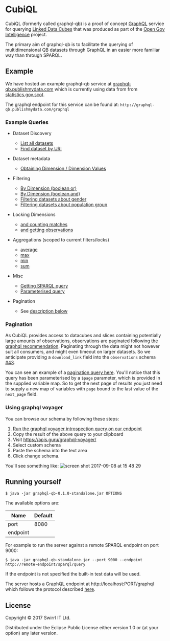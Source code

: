 # CubiQL

CubiQL (formerly called graphql-qb) is a proof of concept [GraphQL](http://graphql.org/) service for querying [Linked Data Cubes](https://www.w3.org/TR/vocab-data-cube/) that was produced as part of the [Open Gov Intelligence](http://www.opengovintelligence.eu/) project.

The primary aim of graphql-qb is to facilitate the querying of
multidimensional QB datasets through GraphQL in an easier more familiar
way than through SPARQL.

## Example

We have hosted an example graphql-qb service
at
[graphql-qb.publishmydata.com](http://graphql-qb.publishmydata.com/)
which is currently using data from 
from [statistics.gov.scot](http://statistics.gov.scot/).

The graphql endpoint for this service can be found at: `http://graphql-qb.publishmydata.com/graphql`

### Example Queries

- Dataset Discovery
  - [List all datasets](http://graphql-qb.publishmydata.com/index.html?query=%7B%0A%20%20datasets%20%7B%0A%20%20%20%20uri%0A%20%20%20%20title%0A%20%20%20%20description%0A%20%20%7D%20%0A%7D)
  - [Find dataset by URI](http://graphql-qb.publishmydata.com/index.html?query=%7B%0A%20%20datasets(uri%3A"http%3A%2F%2Fstatistics.gov.scot%2Fdata%2Fearnings")%20%7B%0A%20%20%20%20description%0A%20%20%20%20schema%0A%20%20%20%20title%0A%20%20%20%20uri%0A%20%20%7D%0A%7D)
- Dataset metadata
  - [Obtaining Dimension / Dimension Values](http://graphql-qb.publishmydata.com/index.html?query=%7B%0A%0A%20%20dataset_earnings%20%7B%0A%20%20%20%20title%0A%20%20%20%20description%0A%20%20%20%20dimensions%20%7B%0A%20%20%20%20%20%20uri%0A%20%20%20%20%20%20values%20%7B%0A%20%20%20%20%20%20%20%20label%0A%20%20%20%20%20%20%20%20uri%0A%20%20%20%20%20%20%7D%0A%20%20%20%20%7D%0A%20%20%7D%0A%7D)
- Filtering
  - [By Dimension (boolean or)](http://graphql-qb.publishmydata.com/index.html?query={%0A%20datasets(dimensions%3A%20{or%3A%20[%22http%3A%2F%2Fstatistics.gov.scot%2Fdef%2Fdimension%2Fgender%22%2C%20%0A%20%22http%3A%2F%2Fstatistics.gov.scot%2Fdef%2Fdimension%2FpopulationGroup%22]})%20{%0A%20title%0A%20description%0A%20uri%0A%20}%0A}%0A)
  - [By Dimension (boolean and)](http://graphql-qb.publishmydata.com/index.html?query=%7B%0A%20datasets(dimensions%3A%7Band%3A%5B%22http%3A%2F%2Fstatistics.gov.scot%2Fdef%2Fdimension%2Fgender%22%20%22http%3A%2F%2Fstatistics.gov.scot%2Fdef%2Fdimension%2Fage%22%5D%7D)%20%7B%0A%20%20uri%0A%20%20title%0A%20%20description%0A%20%7D%0A%7D%0A)
  - [Filtering datasets about gender](http://graphql-qb.publishmydata.com/index.html?query=%7B%0A%20%20datasets(dimensions%3A%7Band%3A%5B%22http%3A%2F%2Fstatistics.gov.scot%2Fdef%2Fdimension%2Fgender%22%5D%7D)%20%7B%0A%20%20%20%20uri%0A%20%20%20%20title%0A%20%20%7D%0A%7D) 
  - [Filtering datasets about population group](http://graphql-qb.publishmydata.com/index.html?query=%7B%0A%20%20datasets(dimensions%3A%7Band%3A%5B%22http%3A%2F%2Fstatistics.gov.scot%2Fdef%2Fdimension%2FpopulationGroup%22%5D%7D)%20%7B%0A%20%20%20%20uri%0A%20%20%20%20title%0A%20%20%7D%0A%7D)

- Locking Dimensions
  - [and counting matches](http://graphql-qb.publishmydata.com/index.html?query=%7B%0A%20%20dataset_earnings%20%7B%0A%20%20%20%20title%0A%20%20%20%20description%0A%20%20%20%20observations(dimensions%3A%7Bgender%3AALL%20%0A%20%20%20%20%20%20%20%20%20%20%20%20%20%20%20%20%20%20%20%20%20%20%20%20%20%20%20%20%20population_group%3AWORKPLACE_BASED%20%0A%20%20%20%20%20%20%20%20%20%20%20%20%20%20%20%20%20%20%20%20%20%20%20%20%20%20%20%20%20measure_type%3AMEDIAN%7D)%20%7B%0A%0A%20%20%20%20%20%20total_matches%0A%20%20%20%20%7D%0A%20%20%7D%0A%7D)
  - [and getting observations](http://graphql-qb.publishmydata.com/index.html?query=%7B%0A%20%20dataset_earnings%20%7B%0A%20%20%20%20title%0A%20%20%20%20description%0A%20%20%20%20observations(dimensions%3A%7Bgender%3AALL%20%0A%20%20%20%20%20%20%20%20%20%20%20%20%20%20%20%20%20%20%20%20%20%20%20%20%20%20%20%20%20population_group%3AWORKPLACE_BASED%20%0A%20%20%20%20%20%20%20%20%20%20%20%20%20%20%20%20%20%20%20%20%20%20%20%20%20%20%20%20%20measure_type%3AMEDIAN%7D)%20%7B%0A%0A%20%20%20%20%0A%20%20%20%20%20%20page%20%7B%0A%20%20%20%20%20%20%20%20result%20%7B%0A%20%20%20%20%20%20%20%20%20%20gender%0A%20%20%20%20%20%20%20%20%20%20measure_type%0A%20%20%20%20%20%20%20%20%20%20population_group%0A%20%20%20%20%20%20%20%20%20%20reference_area%0A%20%20%20%20%20%20%20%20%20%20reference_period%0A%20%20%20%20%20%20%20%20%20%20uri%0A%20%20%20%20%20%20%20%20%20%20median%0A%20%20%20%20%20%20%20%20%7D%0A%20%20%20%20%20%20%7D%0A%20%20%20%20%20%20%0A%20%20%20%20%7D%0A%20%20%7D%0A%7D)

- Aggregations (scoped to current filters/locks)
  - [average](http://graphql-qb.publishmydata.com/index.html?query=%7B%0A%20%20dataset_earnings%20%7B%0A%20%20%20%20title%0A%20%20%20%20description%0A%20%20%20%20observations(dimensions%3A%20%7Bgender%3A%20ALL%2C%20%0A%20%20%20%20%20%20%20%20%20%20%20%20%20%20%20%20%20%20%20%20%20%20%20%20%20%20%20%20%20%20population_group%3A%20WORKPLACE_BASED%2C%20%0A%20%20%20%20%20%20%20%20%20%20%20%20%20%20%20%20%20%20%20%20%20%20%20%20%20%20%20%20%20%20measure_type%3A%20MEDIAN%7D)%20%7B%0A%20%20%20%20%20%20aggregations%20%7B%0A%20%20%20%20%20%20%20%20average(measure%3A%20MEDIAN)%0A%20%20%20%20%20%20%7D%0A%20%20%20%20%7D%0A%20%20%7D%0A%7D%0A)
  - [max](http://graphql-qb.publishmydata.com/index.html?query=%7B%0A%20%20dataset_earnings%20%7B%0A%20%20%20%20title%0A%20%20%20%20description%0A%20%20%20%20observations(dimensions%3A%20%7Bgender%3A%20ALL%2C%20%0A%20%20%20%20%20%20%20%20%20%20%20%20%20%20%20%20%20%20%20%20%20%20%20%20%20%20%20%20%20%20population_group%3A%20WORKPLACE_BASED%2C%20%0A%20%20%20%20%20%20%20%20%20%20%20%20%20%20%20%20%20%20%20%20%20%20%20%20%20%20%20%20%20%20measure_type%3A%20MEDIAN%7D)%20%7B%0A%20%20%20%20%20%20aggregations%20%7B%0A%20%20%20%20%20%20%20%20max(measure%3A%20MEDIAN)%0A%20%20%20%20%20%20%7D%0A%20%20%20%20%7D%0A%20%20%7D%0A%7D%0A)
  - [min](http://graphql-qb.publishmydata.com/index.html?query=%7B%0A%20%20dataset_earnings%20%7B%0A%20%20%20%20title%0A%20%20%20%20description%0A%20%20%20%20observations(dimensions%3A%20%7Bgender%3A%20ALL%2C%20%0A%20%20%20%20%20%20%20%20%20%20%20%20%20%20%20%20%20%20%20%20%20%20%20%20%20%20%20%20%20%20population_group%3A%20WORKPLACE_BASED%2C%20%0A%20%20%20%20%20%20%20%20%20%20%20%20%20%20%20%20%20%20%20%20%20%20%20%20%20%20%20%20%20%20measure_type%3A%20MEDIAN%7D)%20%7B%0A%20%20%20%20%20%20aggregations%20%7B%0A%20%20%20%20%20%20%20%20min(measure%3A%20MEDIAN)%0A%20%20%20%20%20%20%7D%0A%20%20%20%20%7D%0A%20%20%7D%0A%7D%0A)
  - [sum](http://graphql-qb.publishmydata.com/index.html?query=%7B%0A%20%20dataset_earnings%20%7B%0A%20%20%20%20title%0A%20%20%20%20description%0A%20%20%20%20observations(dimensions%3A%20%7Bgender%3A%20ALL%2C%20%0A%20%20%20%20%20%20%20%20%20%20%20%20%20%20%20%20%20%20%20%20%20%20%20%20%20%20%20%20%20%20population_group%3A%20WORKPLACE_BASED%2C%20%0A%20%20%20%20%20%20%20%20%20%20%20%20%20%20%20%20%20%20%20%20%20%20%20%20%20%20%20%20%20%20measure_type%3A%20MEDIAN%7D)%20%7B%0A%20%20%20%20%20%20aggregations%20%7B%0A%20%20%20%20%20%20%20%20sum(measure%3AMEDIAN)%0A%20%20%20%20%20%20%7D%0A%20%20%20%20%7D%0A%20%20%7D%0A%7D%0A)

- Misc
  - [Getting SPARQL query](http://graphql-qb.publishmydata.com/index.html?query=%7B%0A%20%20dataset_earnings%20%7B%0A%20%20%20%20observations(dimensions%3A%7Bgender%3AALL%20%0A%20%20%20%20%20%20%20%20%20%20%20%20%20%20%20%20%20%20%20%20%20%20%20%20%20%20%20%20%20population_group%3AWORKPLACE_BASED%20%0A%20%20%20%20%20%20%20%20%20%20%20%20%20%20%20%20%20%20%20%20%20%20%20%20%20%20%20%20%20measure_type%3AMEDIAN%7D)%20%7B%0A%20%20%20%20%20%20sparql%0A%20%20%20%20%7D%0A%20%20%7D%0A%7D)
  - [Parameterised query](http://graphql-qb.publishmydata.com/index.html?query=query%20datasetsQuery(%24dataset%3A%20uri)%20%7B%0A%20%20datasets(uri%3A%20%24dataset)%20%7B%0A%20%20%20%20title%0A%20%20%20%20uri%0A%20%20%7D%0A%7D&variables=%7B%22dataset%22%3A%20%22http%3A%2F%2Fstatistics.gov.scot%2Fdata%2Fearnings%22%7D%0A)

- Pagination
  - See [description below](https://github.com/Swirrl/graphql-qb#pagination)

### Pagination

As CubiQL provides access to datacubes and slices containing potentially large amounts of observations, observations are paginated following [the graphql recommendation](http://graphql.org/learn/pagination/).  Paginating through the data might not however suit all consumers, and might even timeout on larger datasets.  So we anticipate providing a `download_link` field into the `observations` schema [#43](https://github.com/Swirrl/graphql-qb/issues/43).

You can see an example of a [pagination query here](http://graphql-qb.publishmydata.com/index.html?query=query(%24page%3ASparqlCursor)%20%0A%7B%0A%20%20dataset_earnings%20%7B%0A%20%20%20%20title%0A%20%20%20%20description%0A%20%20%20%20observations(dimensions%3A%20%7Bgender%3A%20ALL%2C%20population_group%3A%20WORKPLACE_BASED%2C%20measure_type%3A%20MEDIAN%7D)%20%7B%0A%20%20%20%20%20%20page(first%3A%2010%2C%20after%3A%20%24page)%20%7B%0A%20%20%20%20%20%20%20%20next_page%0A%20%20%20%20%20%20%20%20result%20%7B%0A%20%20%20%20%20%20%20%20%20%20gender%0A%20%20%20%20%20%20%20%20%20%20measure_type%0A%20%20%20%20%20%20%20%20%20%20population_group%0A%20%20%20%20%20%20%20%20%20%20reference_area%0A%20%20%20%20%20%20%20%20%20%20reference_period%0A%20%20%20%20%20%20%20%20%20%20uri%0A%20%20%20%20%20%20%20%20%20%20median%0A%20%20%20%20%20%20%20%20%7D%0A%20%20%20%20%20%20%7D%0A%20%20%20%20%7D%0A%20%20%7D%0A%7D%0A&variables=%7B%22page%22%3A%20%22AAAAAAAAAAo%3D%22%7D).  You'll notice that this query has been parameterised by a `$page` parameter, which is provided in the supplied variable map.  So to get the next page of results you just need to supply a new map of variables with `page` bound to the last value of the `next_page` field.

### Using graphql voyager 

You can browse our schema by following these steps:

1. [Run the graphql voyager introspection query on our endpoint](http://graphql-qb.publishmydata.com/index.html?query=%0A%20%20query%20IntrospectionQuery%20%7B%0A%20%20%20%20__schema%20%7B%0A%20%20%20%20%20%20queryType%20%7B%20name%20%7D%0A%20%20%20%20%20%20mutationType%20%7B%20name%20%7D%0A%20%20%20%20%20%20subscriptionType%20%7B%20name%20%7D%0A%20%20%20%20%20%20types%20%7B%0A%20%20%20%20%20%20%20%20...FullType%0A%20%20%20%20%20%20%7D%0A%20%20%20%20%20%20directives%20%7B%0A%20%20%20%20%20%20%20%20name%0A%20%20%20%20%20%20%20%20description%0A%20%20%20%20%20%20%20%20locations%0A%20%20%20%20%20%20%20%20args%20%7B%0A%20%20%20%20%20%20%20%20%20%20...InputValue%0A%20%20%20%20%20%20%20%20%7D%0A%20%20%20%20%20%20%7D%0A%20%20%20%20%7D%0A%20%20%7D%0A%0A%20%20fragment%20FullType%20on%20__Type%20%7B%0A%20%20%20%20kind%0A%20%20%20%20name%0A%20%20%20%20description%0A%20%20%20%20fields(includeDeprecated%3A%20true)%20%7B%0A%20%20%20%20%20%20name%0A%20%20%20%20%20%20description%0A%20%20%20%20%20%20args%20%7B%0A%20%20%20%20%20%20%20%20...InputValue%0A%20%20%20%20%20%20%7D%0A%20%20%20%20%20%20type%20%7B%0A%20%20%20%20%20%20%20%20...TypeRef%0A%20%20%20%20%20%20%7D%0A%20%20%20%20%20%20isDeprecated%0A%20%20%20%20%20%20deprecationReason%0A%20%20%20%20%7D%0A%20%20%20%20inputFields%20%7B%0A%20%20%20%20%20%20...InputValue%0A%20%20%20%20%7D%0A%20%20%20%20interfaces%20%7B%0A%20%20%20%20%20%20...TypeRef%0A%20%20%20%20%7D%0A%20%20%20%20enumValues(includeDeprecated%3A%20true)%20%7B%0A%20%20%20%20%20%20name%0A%20%20%20%20%20%20description%0A%20%20%20%20%20%20isDeprecated%0A%20%20%20%20%20%20deprecationReason%0A%20%20%20%20%7D%0A%20%20%20%20possibleTypes%20%7B%0A%20%20%20%20%20%20...TypeRef%0A%20%20%20%20%7D%0A%20%20%7D%0A%0A%20%20fragment%20InputValue%20on%20__InputValue%20%7B%0A%20%20%20%20name%0A%20%20%20%20description%0A%20%20%20%20type%20%7B%20...TypeRef%20%7D%0A%20%20%20%20defaultValue%0A%20%20%7D%0A%0A%20%20fragment%20TypeRef%20on%20__Type%20%7B%0A%20%20%20%20kind%0A%20%20%20%20name%0A%20%20%20%20ofType%20%7B%0A%20%20%20%20%20%20kind%0A%20%20%20%20%20%20name%0A%20%20%20%20%20%20ofType%20%7B%0A%20%20%20%20%20%20%20%20kind%0A%20%20%20%20%20%20%20%20name%0A%20%20%20%20%20%20%20%20ofType%20%7B%0A%20%20%20%20%20%20%20%20%20%20kind%0A%20%20%20%20%20%20%20%20%20%20name%0A%20%20%20%20%20%20%20%20%20%20ofType%20%7B%0A%20%20%20%20%20%20%20%20%20%20%20%20kind%0A%20%20%20%20%20%20%20%20%20%20%20%20name%0A%20%20%20%20%20%20%20%20%20%20%20%20ofType%20%7B%0A%20%20%20%20%20%20%20%20%20%20%20%20%20%20kind%0A%20%20%20%20%20%20%20%20%20%20%20%20%20%20name%0A%20%20%20%20%20%20%20%20%20%20%20%20%20%20ofType%20%7B%0A%20%20%20%20%20%20%20%20%20%20%20%20%20%20%20%20kind%0A%20%20%20%20%20%20%20%20%20%20%20%20%20%20%20%20name%0A%20%20%20%20%20%20%20%20%20%20%20%20%20%20%20%20ofType%20%7B%0A%20%20%20%20%20%20%20%20%20%20%20%20%20%20%20%20%20%20kind%0A%20%20%20%20%20%20%20%20%20%20%20%20%20%20%20%20%20%20name%0A%20%20%20%20%20%20%20%20%20%20%20%20%20%20%20%20%7D%0A%20%20%20%20%20%20%20%20%20%20%20%20%20%20%7D%0A%20%20%20%20%20%20%20%20%20%20%20%20%7D%0A%20%20%20%20%20%20%20%20%20%20%7D%0A%20%20%20%20%20%20%20%20%7D%0A%20%20%20%20%20%20%7D%0A%20%20%20%20%7D%0A%20%20%7D%0A)
2. Copy the result of the above query to your clipboard
3. Visit https://apis.guru/graphql-voyager/
4. Select custom schema
5. Paste the schema into the text area
6. Click change schema.

You'll see something like:
![screen shot 2017-09-08 at 15 48 29](https://user-images.githubusercontent.com/49898/30217232-6fcdf16e-94ad-11e7-9f65-3eaaa6ae0a5d.png)

## Running yourself

    $ java -jar graphql-qb-0.1.0-standalone.jar OPTIONS

The available options are:

|  Name    | Default |
|----------|---------|
| port     | 8080    |
| endpoint |         |

For example to run the server against a remote SPARQL endpoint on port 9000:

    $ java -jar graphql-qb-standalone.jar --port 9000 --endpoint http://remote-endpoint/sparql/query


If the endpoint is not specified the built-in test data will be used.

The server hosts a GraphQL endpoint at http://localhost:PORT/graphql which follows the
protocol described [here](http://graphql.org/learn/serving-over-http/).

## License

Copyright © 2017 Swirrl IT Ltd.

Distributed under the Eclipse Public License either version 1.0 or (at
your option) any later version.
